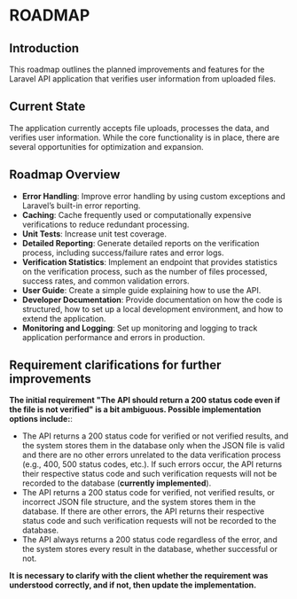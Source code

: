 # ROADMAP

## Introduction
This roadmap outlines the planned improvements and features for the Laravel API application that verifies user information from uploaded files.

## Current State
The application currently accepts file uploads, processes the data, and verifies user information. While the core functionality is in place, there are several opportunities for optimization and expansion.

## Roadmap Overview
- **Error Handling**: Improve error handling by using custom exceptions and Laravel’s built-in error reporting.
- **Caching**: Cache frequently used or computationally expensive verifications to reduce redundant processing.
- **Unit Tests**: Increase unit test coverage.
- **Detailed Reporting**: Generate detailed reports on the verification process, including success/failure rates and error logs.
- **Verification Statistics**: Implement an endpoint that provides statistics on the verification process, such as the number of files processed, success rates, and common validation errors.
- **User Guide**: Create a simple guide explaining how to use the API.
- **Developer Documentation**: Provide documentation on how the code is structured, how to set up a local development environment, and how to extend the application.
- **Monitoring and Logging**: Set up monitoring and logging to track application performance and errors in production.

## Requirement clarifications for further improvements
**The initial requirement "The API should return a 200 status code even if the file is not verified" is a bit ambiguous. Possible implementation options include:**:
  - The API returns a 200 status code for verified or not verified results, and the system stores them in the database only when the JSON file is valid and there are no other errors unrelated to the data verification process (e.g., 400, 500 status codes, etc.). If such errors occur, the API returns their respective status code and such verification requests will not be recorded to the database (**currently implemented**).
  - The API returns a 200 status code for verified, not verified results, or incorrect JSON file structure, and the system stores them in the database. If there are other errors, the API returns their respective status code and such verification requests will not be recorded to the database.
  - The API always returns a 200 status code regardless of the error, and the system stores every result in the database, whether successful or not.

**It is necessary to clarify with the client whether the requirement was understood correctly, and if not, then update the implementation.**
